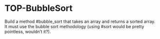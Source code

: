 # TOP-BubbleSort

Build a method #bubble_sort that takes an array and returns a sorted array. It must use the bubble sort methodology (using #sort would be pretty pointless, wouldn’t it?).